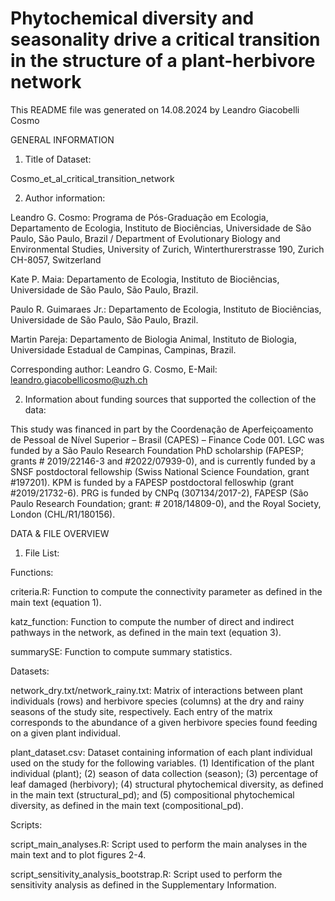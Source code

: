 # Phytochemical diversity and seasonality drive a critical transition in the structure of a plant-herbivore network

This README file was generated on 14.08.2024 by Leandro Giacobelli Cosmo

GENERAL INFORMATION

1. Title of Dataset: 

Cosmo_et_al_critical_transition_network

2. Author information:

Leandro G. Cosmo: Programa de Pós-Graduação em Ecologia, Departamento de Ecologia, Instituto de Biociências, Universidade de São Paulo, São Paulo, Brazil / Department of Evolutionary Biology and Environmental Studies, University of Zurich, Winterthurerstrasse 190, Zurich CH-8057, Switzerland

Kate P. Maia: Departamento de Ecologia, Instituto de Biociências, Universidade de São Paulo, São Paulo, Brazil.

Paulo R. Guimaraes Jr.: Departamento de Ecologia, Instituto de Biociências, Universidade de São Paulo, São Paulo, Brazil.

Martin Pareja: Departamento de Biologia Animal, Instituto de Biologia, Universidade Estadual de Campinas, Campinas, Brazil.

Corresponding author: Leandro G. Cosmo, E-Mail: leandro.giacobellicosmo@uzh.ch

2. Information about funding sources that supported the collection of the data:

This study was financed in part by the Coordenação de Aperfeiçoamento de Pessoal de Nível Superior – Brasil (CAPES) – Finance Code 001. LGC was funded by a São Paulo Research Foundation PhD scholarship (FAPESP; grants # 2019/22146-3 and #2022/07939-0), and is currently funded by a SNSF postdoctoral fellowship (Swiss National Science Foundation, grant #197201). KPM is funded by a FAPESP postdoctoral felloswhip (grant #2019/21732-6). PRG is funded by CNPq (307134/2017-2), FAPESP (São Paulo Research Foundation; grant: # 2018/14809-0), and the Royal Society, London (CHL/R1/180156).

DATA & FILE OVERVIEW

1. File List: 

Functions:

criteria.R: Function to compute the connectivity parameter as defined in the main text (equation 1).

katz_function: Function to compute the number of direct and indirect pathways in the network, as defined in the main text (equation 3).

summarySE: Function to compute summary statistics.

Datasets:

network_dry.txt/network_rainy.txt: Matrix of interactions between plant individuals (rows) and herbivore species (columns) at the dry and rainy seasons of the study site, respectively. Each entry of the matrix corresponds to the abundance of a given herbivore species found feeding on a given plant individual.

plant_dataset.csv: Dataset containing information of each plant individual used on the study for the following variables. (1) Identification of the plant individual (plant); (2) season of data collection (season); (3) percentage of leaf damaged (herbivory); (4) structural phytochemical diversity, as defined in the main text (structural_pd); and (5) compositional phytochemical diversity, as defined in the main text (compositional_pd).

Scripts:

script_main_analyses.R: Script used to perform the main analyses in the main text and to plot figures 2-4.

script_sensitivity_analysis_bootstrap.R: Script used to perform the sensitivity analysis as defined in the Supplementary Information.
